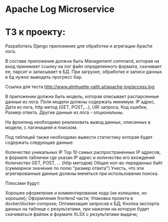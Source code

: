 # Apache Log Microservice

# ТЗ к проекту:

Разработать Django приложение для обработки и агрегации Apache лога.

В составе приложения должна быть Management command, которая на вход принимает ссылку на лог файл определенного формата, скачивает ее, парсит и записывает в БД. При загрузке, обработке и записи данных в бд нужно выводить прогресс бар.

Ссылка для теста http://www.almhuette-raith.at/apache-log/access.log

В приложении должна быть модель, которая описывает распарсенные данные из лога. Поля модели должны содержать минимум: IP адрес, Дата из лога, http метод (GET, POST,...), URI запроса, Код ошибки, Размер ответа. Другие данные из лога - опциональны.

На фронтенд необходимо реализовать вывод данных, описанных в модели, с пагинацией и поиском.

Под таблицей также необходимо вывести статистику которая будет содержать следующие данные:

Количество уникальных IP
Top 10 самых распространенных IP адресов, в формате таблички где указан IP адрес и количество его вхождений
Количество GET, POST, ... (http методов)
Общее кол-во переданных байт (суммарное значение по полю "размер ответа")
Учесть, что эти агрегированные данные должны меняться при использовании поиска.

Плюсами будут:

Хорошее оформление и комментирование кода (не излишнее, но хорошее);
Оформление frontend части;
Упаковка проекта в docker/docker-compose;
Оптимизация запросов к БД;
Кнопка экспорта данных на таблице с результатами, при нажатии на которую будет скачиваться файлик в формате XLSX с результатами выдачи;
